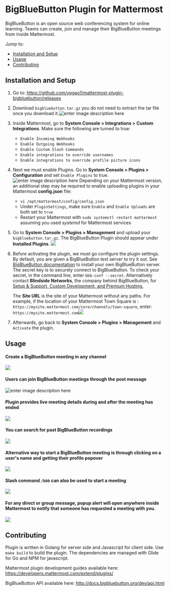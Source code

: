 # BigBlueButton Plugin for Mattermost
BigBlueButton is an open source web conferencing system for online learning. Teams can create, join and manage their BigBlueButton meetings from inside Mattermost.

Jump to:

- [Installation and Setup](https://github.com/ypgao1/mattermost-plugin-bigbluebutton/blob/master/README.md#installation-and-setup)  
- [Usage](https://github.com/ypgao1/mattermost-plugin-bigbluebutton/blob/master/README.md#usage)
- [Contributing](https://github.com/ypgao1/mattermost-plugin-bigbluebutton/blob/master/README.md#contributing)

## Installation and Setup

 1. Go to: https://github.com/ypgao1/mattermost-plugin-bigbluebutton/releases
 2. Download `bigbluebutton.tar.gz` you do not need to extract the tar file once you download it.![enter image description here](https://raw.githubusercontent.com/ypgao1/mattermost-plugin-bigbluebutton/master/docs_images/download_binary.png?token=AQcJwAEZnlU-0YcwkuRX5CIiis4L7ENbks5bRiAmwA==)
 3. Inside Mattermost, go to **System Console > Integrations > Custom Integrations**. Make sure the following are turned to true:
	- `Enable Incoming Webhooks`
	- `Enable Outgoing Webhooks`
	- `Enable Custom Slash Commands`
	- `Enable integrations to override usernames`
	- `Enable integrations to override profile picture icons`
 4. Next we must enable Plugins. Go to **System Console > Plugins > Configuration** and set `Enable Plugins` to true. ![enter image description here](https://raw.githubusercontent.com/ypgao1/mattermost-plugin-bigbluebutton/master/docs_images/enableplugins.png?token=AQcJwEJmN0uiifTscnFiiU48DWrluxuqks5bRiYKwA==)
 Depending on your Mattermost version, an additional step may be required to enable uploading plugins in your Mattermost **config.json** file:
	 - `vi /opt/mattermost/config/config.json`
	 - Under `PluginSettings`, make sure `Enable` and `Enable Uploads` are both set to `true`
	 - Restart your Mattermost with `sudo systemctl restart mattermost` assuming you used *systemd* for Mattermost 	services
 5. Go to **System Console > Plugins > Management** and upload your `bigbluebutton.tar.gz`. The BigBlueButton Plugin should appear under **Installed Plugins**.    ![
](https://raw.githubusercontent.com/ypgao1/mattermost-plugin-bigbluebutton/master/docs_images/PluginManagement.png?token=AQcJwJTKKoWnMVDJ4dpx_ekktQPf2aaYks5bRlbxwA==)
 6. Before activating the plugin, we must go configure the plugin settings. By default, you are given a BigBlueButton test server to try it out. See [BigBlueButton documentation](http://docs.bigbluebutton.org/install/install.html#Install_) to install your own BigBlueButton server. The secret key is to securely connect to BigBlueButton. To check your secret, in the command line, enter `bbb-conf --secret`.
Alternatively contact **Blindside Networks**, the company behind BigBlueButton, for  [Setup & Support, Custom Development, and Premium Hosting.](https://blindsidenetworks.com/services/)

	The **Site URL** is the site of your Mattermost without any paths. For example, if the location of your Mattermost Town Square is : `https://mysite.mattermost.com/core/channels/town-square`, enter: `https://mysite.mattermost.com`![
](https://raw.githubusercontent.com/ypgao1/mattermost-plugin-bigbluebutton/master/docs_images/BBBsettingspage.png?token=AQcJwOiFKKpG3rAC6zpMgyjFt1xxsAHUks5bRlbWwA==)

 7. Afterwards, go back to **System Console > Plugins > Management** and `Activate` the plugin.


## Usage
#### Create a BigBlueButton meeting in any channel
![
](https://raw.githubusercontent.com/ypgao1/mattermost-plugin-bigbluebutton/master/docs_images/createchannelheader.png?token=AQcJwGNXFfgZDas39u6cMmvo9Ez4__wZks5bRlZMwA==)

#### Users can join BigBlueButton meetings through the post message
![enter image description here](https://raw.githubusercontent.com/ypgao1/mattermost-plugin-bigbluebutton/master/docs_images/insideBBB.png?token=AQcJwHnEpnQ4P6TsA7oCvSbydYUZLL6Tks5bRlaIwA==)

#### Plugin provides live meeting details during and after the meeting has ended
![
](https://raw.githubusercontent.com/ypgao1/mattermost-plugin-bigbluebutton/master/docs_images/recordingmanagment.png?token=AQcJwNTPze74hXBY2SPLfNwbGLMUHvKqks5bRldgwA==)

#### You can search for past BigBlueButton recordings
![
](https://raw.githubusercontent.com/ypgao1/mattermost-plugin-bigbluebutton/master/docs_images/view_recordings.png?token=AQcJwHF15ggDw3kGry7Wfc_whTsUsJ8Qks5bRleAwA==)

#### Alternative way to start a BigBlueButton meeting is through clicking on a user's name and getting their profile popover
![
](https://raw.githubusercontent.com/ypgao1/mattermost-plugin-bigbluebutton/master/docs_images/popover.png?token=AQcJwNMm9QtWz0bnQql2iY9j7a1g9A7hks5bRle_wA==)

#### Slash command `/bbb` can also be used to start a meeting
![
](https://raw.githubusercontent.com/ypgao1/mattermost-plugin-bigbluebutton/master/docs_images/slashcommand.png?token=AQcJwLt-G-iCatq_imuPqHNvau42k4Feks5bRlf-wA==)

#### For any direct or group message, popup alert will open anywhere inside Mattermost to notify that someone has requested a meeting with you.
![
](https://raw.githubusercontent.com/ypgao1/mattermost-plugin-bigbluebutton/master/docs_images/popup_modal.png?token=AQcJwJVBz6NRUNNtQpwpZivcF6gW-Lr8ks5bRlgZwA==)

## Contributing

Plugin is written in Golang for server side and Javascript for client side. Use `make build` to build the plugin.
The dependencies are managed with Glide for Go and NPM for javascript.

Mattermost plugin development guides available here: https://developers.mattermost.com/extend/plugins/

BigBlueButton API available here: http://docs.bigbluebutton.org/dev/api.html
